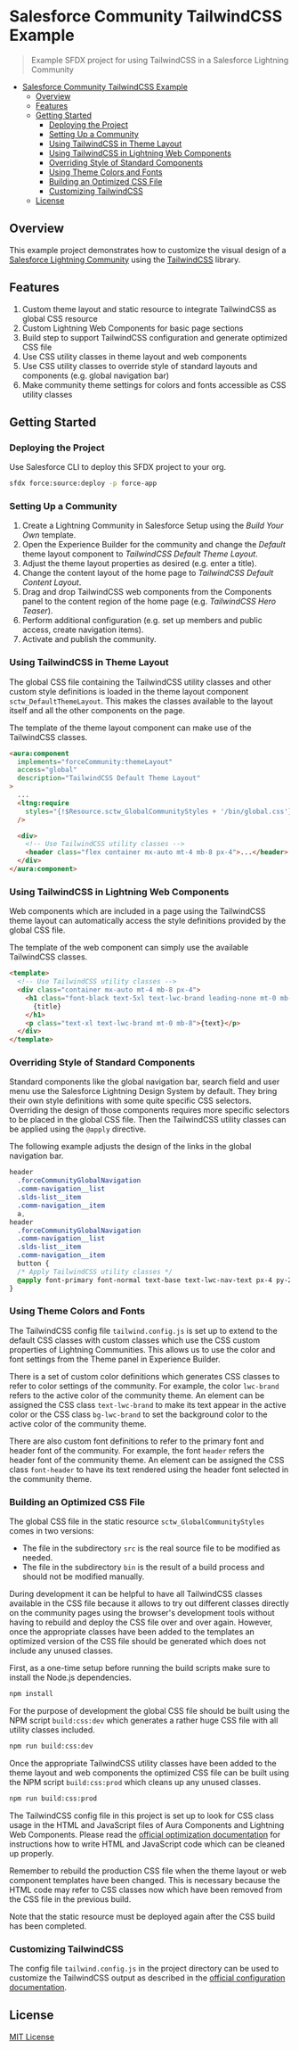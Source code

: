 # Salesforce Community TailwindCSS Example

> Example SFDX project for using TailwindCSS in a Salesforce Lightning Community

- [Salesforce Community TailwindCSS Example](#salesforce-community-tailwindcss-example)
  - [Overview](#overview)
  - [Features](#features)
  - [Getting Started](#getting-started)
    - [Deploying the Project](#deploying-the-project)
    - [Setting Up a Community](#setting-up-a-community)
    - [Using TailwindCSS in Theme Layout](#using-tailwindcss-in-theme-layout)
    - [Using TailwindCSS in Lightning Web Components](#using-tailwindcss-in-lightning-web-components)
    - [Overriding Style of Standard Components](#overriding-style-of-standard-components)
    - [Using Theme Colors and Fonts](#using-theme-colors-and-fonts)
    - [Building an Optimized CSS File](#building-an-optimized-css-file)
    - [Customizing TailwindCSS](#customizing-tailwindcss)
  - [License](#license)

## Overview

This example project demonstrates how to customize the visual design of a [Salesforce Lightning Community](https://www.salesforce.com/products/community-cloud/overview/) using the [TailwindCSS](https://tailwindcss.com/) library.

## Features

1. Custom theme layout and static resource to integrate TailwindCSS as global CSS resource
2. Custom Lightning Web Components for basic page sections
3. Build step to support TailwindCSS configuration and generate optimized CSS file
4. Use CSS utility classes in theme layout and web components
5. Use CSS utility classes to override style of standard layouts and components (e.g. global navigation bar)
6. Make community theme settings for colors and fonts accessible as CSS utility classes

## Getting Started

### Deploying the Project

Use Salesforce CLI to deploy this SFDX project to your org.

```bash
sfdx force:source:deploy -p force-app
```

### Setting Up a Community

1. Create a Lightning Community in Salesforce Setup using the _Build Your Own_ template.
2. Open the Experience Builder for the community and change the _Default_ theme layout component to _TailwindCSS Default Theme Layout_.
3. Adjust the theme layout properties as desired (e.g. enter a title).
4. Change the content layout of the home page to _TailwindCSS Default Content Layout_.
5. Drag and drop TailwindCSS web components from the Components panel to the content region of the home page (e.g. _TailwindCSS Hero Teaser_).
6. Perform additional configuration (e.g. set up members and public access, create navigation items).
7. Activate and publish the community.

### Using TailwindCSS in Theme Layout

The global CSS file containing the TailwindCSS utility classes and other custom style definitions is loaded in the theme layout component `sctw_DefaultThemeLayout`. This makes the classes available to the layout itself and all the other components on the page.

The template of the theme layout component can make use of the TailwindCSS classes.

```html
<aura:component
  implements="forceCommunity:themeLayout"
  access="global"
  description="TailwindCSS Default Theme Layout"
>
  ...
  <ltng:require
    styles="{!$Resource.sctw_GlobalCommunityStyles + '/bin/global.css'}"
  />

  <div>
    <!-- Use TailwindCSS utility classes -->
    <header class="flex container mx-auto mt-4 mb-8 px-4">...</header>
  </div>
</aura:component>
```

### Using TailwindCSS in Lightning Web Components

Web components which are included in a page using the TailwindCSS theme layout can automatically access the style definitions provided by the global CSS file.

The template of the web component can simply use the available TailwindCSS classes.

```html
<template>
  <!-- Use TailwindCSS utility classes -->
  <div class="container mx-auto mt-4 mb-8 px-4">
    <h1 class="font-black text-5xl text-lwc-brand leading-none mt-0 mb-8">
      {title}
    </h1>
    <p class="text-xl text-lwc-brand mt-0 mb-8">{text}</p>
  </div>
</template>
```

### Overriding Style of Standard Components

Standard components like the global navigation bar, search field and user menu use the Salesforce Lightning Design System by default. They bring their own style definitions with some quite specific CSS selectors. Overriding the design of those components requires more specific selectors to be placed in the global CSS file. Then the TailwindCSS utility classes can be applied using the `@apply` directive.

The following example adjusts the design of the links in the global navigation bar.

```css
header
  .forceCommunityGlobalNavigation
  .comm-navigation__list
  .slds-list__item
  .comm-navigation__item
  a,
header
  .forceCommunityGlobalNavigation
  .comm-navigation__list
  .slds-list__item
  .comm-navigation__item
  button {
  /* Apply TailwindCSS utility classes */
  @apply font-primary font-normal text-base text-lwc-nav-text px-4 py-2;
}
```

### Using Theme Colors and Fonts

The TailwindCSS config file `tailwind.config.js` is set up to extend to the default CSS classes with custom classes which use the CSS custom properties of Lightning Communities. This allows us to use the color and font settings from the Theme panel in Experience Builder.

There is a set of custom color definitions which generates CSS classes to refer to color settings of the community. For example, the color `lwc-brand` refers to the active color of the community theme. An element can be assigned the CSS class `text-lwc-brand` to make its text appear in the active color or the CSS class `bg-lwc-brand` to set the background color to the active color of the community theme.

There are also custom font definitions to refer to the primary font and header font of the community. For example, the font `header` refers the header font of the community theme. An element can be assigned the CSS class `font-header` to have its text rendered using the header font selected in the community theme.

### Building an Optimized CSS File

The global CSS file in the static resource `sctw_GlobalCommunityStyles` comes in two versions:

- The file in the subdirectory `src` is the real source file to be modified as needed.
- The file in the subdirectory `bin` is the result of a build process and should not be modified manually.

During development it can be helpful to have all TailwindCSS classes available in the CSS file because it allows to try out different classes directly on the community pages using the browser's development tools without having to rebuild and deploy the CSS file over and over again. However, once the appropriate classes have been added to the templates an optimized version of the CSS file should be generated which does not include any unused classes.

First, as a one-time setup before running the build scripts make sure to install the Node.js dependencies.

```bash
npm install
```

For the purpose of development the global CSS file should be built using the NPM script `build:css:dev` which generates a rather huge CSS file with all utility classes included.

```bash
npm run build:css:dev
```

Once the appropriate TailwindCSS utility classes have been added to the theme layout and web components the optimized CSS file can be built using the NPM script `build:css:prod` which cleans up any unused classes.

```bash
npm run build:css:prod
```

The TailwindCSS config file in this project is set up to look for CSS class usage in the HTML and JavaScript files of Aura Components and Lightning Web Components. Please read the [official optimization documentation](https://tailwindcss.com/docs/controlling-file-size) for instructions how to write HTML and JavaScript code which can be cleaned up properly.

Remember to rebuild the production CSS file when the theme layout or web component templates have been changed. This is necessary because the HTML code may refer to CSS classes now which have been removed from the CSS file in the previous build.

Note that the static resource must be deployed again after the CSS build has been completed.

### Customizing TailwindCSS

The config file `tailwind.config.js` in the project directory can be used to customize the TailwindCSS output as described in the [official configuration documentation](https://tailwindcss.com/docs/configuration).

## License

[MIT License](https://opensource.org/licenses/MIT)
